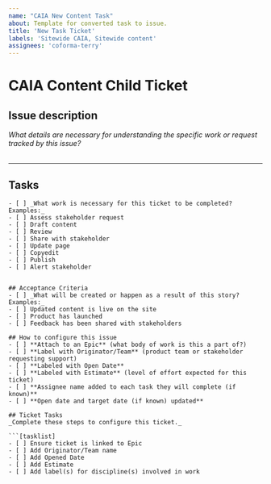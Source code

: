 ```yaml
---
name: "CAIA New Content Task"
about: Template for converted task to issue.
title: 'New Task Ticket'
labels: 'Sitewide CAIA, Sitewide content'
assignees: 'coforma-terry'
---
```


# CAIA Content Child Ticket

## Issue description
_What details are necessary for understanding the specific work or request tracked by this issue?_
<br>
<br>

---
## Tasks
```[tasklist]
- [ ] _What work is necessary for this ticket to be completed? Examples:_
- [ ] Assess stakeholder request
- [ ] Draft content
- [ ] Review 
- [ ] Share with stakeholder
- [ ] Update page
- [ ] Copyedit
- [ ] Publish
- [ ] Alert stakeholder


## Acceptance Criteria
- [ ] _What will be created or happen as a result of this story? Examples:_
- [ ] Updated content is live on the site
- [ ] Product has launched
- [ ] Feedback has been shared with stakeholders

## How to configure this issue
- [ ] **Attach to an Epic** (what body of work is this a part of?)
- [ ] **Label with Originator/Team** (product team or stakeholder requesting support)
- [ ] **Labeled with Open Date**
- [ ] **Labeled with Estimate** (level of effort expected for this ticket)
- [ ] **Assignee name added to each task they will complete (if known)**
- [ ] **Open date and target date (if known) updated**

## Ticket Tasks
_Complete these steps to configure this ticket._

```[tasklist]
- [ ] Ensure ticket is linked to Epic
- [ ] Add Originator/Team name
- [ ] Add Opened Date
- [ ] Add Estimate
- [ ] Add label(s) for discipline(s) involved in work
